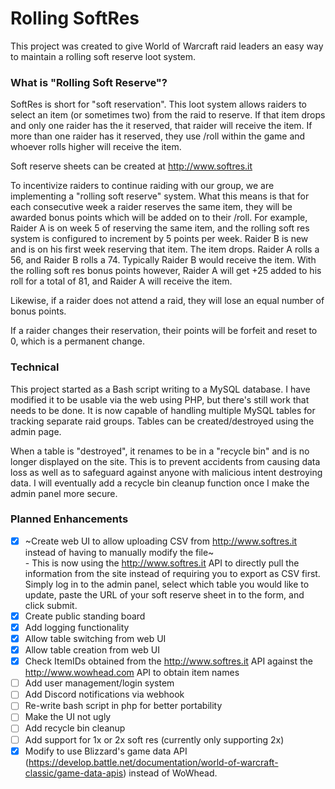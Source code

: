 # Rolling SoftRes

This project was created to give World of Warcraft raid leaders an easy way to maintain a rolling soft reserve loot system.    

### What is "Rolling Soft Reserve"?

SoftRes is short for "soft reservation".  This loot system allows raiders to select an item (or sometimes two) from the raid to reserve.  If that item drops and only one raider has the it reserved, that raider will receive the item.  If more than one raider has it reserved, they use /roll within the game and whoever rolls higher will receive the item.

Soft reserve sheets can be created at http://www.softres.it

To incentivize raiders to continue raiding with our group, we are implementing a "rolling soft reserve" system.  What this means is that for each consecutive week a raider reserves the same item, they will be awarded bonus points which will be added on to their /roll.  For example, Raider A is on week 5 of reserving the same item, and the rolling soft res system is configured to increment by 5 points per week.  Raider B is new and is on his first week reserving that item.  The item drops.  Raider A rolls a 56, and Raider B rolls a 74.  Typically Raider B would receive the item.  With the rolling soft res bonus points however, Raider A will get +25 added to his roll for a total of 81, and Raider A will receive the item.

Likewise, if a raider does not attend a raid, they will lose an equal number of bonus points.  

If a raider changes their reservation, their points will be forfeit and reset to 0, which is a permanent change.

### Technical

This project started as a Bash script writing to a MySQL database.  I have modified it to be usable via the web using PHP, but there's still work that needs to be done.  It is now capable of handling multiple MySQL tables for tracking separate raid groups.  Tables can be created/destroyed using the admin page.

When a table is "destroyed", it renames to be in a "recycle bin" and is no longer displayed on the site.  This is to prevent accidents from causing data loss as well as to safeguard against anyone with malicious intent destroying data.  I will eventually add a recycle bin cleanup function once I make the admin panel more secure.

### Planned Enhancements

- [x] ~Create web UI to allow uploading CSV from http://www.softres.it instead of having to manually modify the file~\
          - This is now using the http://www.softres.it API to directly pull the information from the site instead of requiring you to export as CSV first.  Simply log in to the admin panel, select which table you would like to update, paste the URL of your soft reserve sheet in to the form, and click submit.  
- [x] Create public standing board
- [x] Add logging functionality
- [x] Allow table switching from web UI
- [x] Allow table creation from web UI
- [x] Check ItemIDs obtained from the http://www.softres.it API against the http://www.wowhead.com API to obtain item names
- [ ] Add user management/login system
- [ ] Add Discord notifications via webhook
- [ ] Re-write bash script in php for better portability
- [ ] Make the UI not ugly
- [ ] Add recycle bin cleanup
- [ ] Add support for 1x or 2x soft res (currently only supporting 2x)
- [x] Modify to use Blizzard's game data API (https://develop.battle.net/documentation/world-of-warcraft-classic/game-data-apis) instead of WoWhead.
